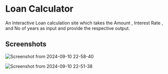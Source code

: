 
# Loan Calculator

An Interactive Loan calculation site which takes the Amount , Interest Rate , and No of years as input and provide the respective output.
## Screenshots

![Screenshot from 2024-09-10 22-58-40](https://github.com/user-attachments/assets/16a21cad-7566-4937-987e-7d3a90dbd552)


![Screenshot from 2024-09-10 22-51-38](https://github.com/user-attachments/assets/520aa0d0-8abf-4346-9979-76c1e3b67899)
